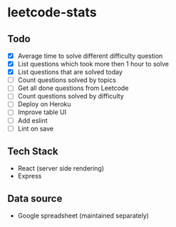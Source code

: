 # leetcode-stats

## Todo
- [x] Average time to solve different difficulty question
- [x] List questions which took more then 1 hour to solve
- [x] List questions that are solved today
- [ ] Count questions solved by topics
- [ ] Get all done questions from Leetcode
- [ ] Count questions solved by difficulty 
- [ ] Deploy on Heroku
- [ ] Improve table UI
- [ ] Add eslint
- [ ] Lint on save

## Tech Stack
- React (server side rendering)
- Express

## Data source
- Google spreadsheet (maintained separately)
